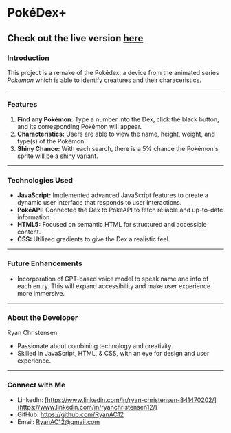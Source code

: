 # PokéDex+

Check out the live version [here](https://ryanac12.github.io/PokeDexPlus/)
---

### Introduction
This project is a remake of the Pokédex, a device from the animated series _Pokemon_ which is able to identify creatures and their characeristics.

---

### Features
1. **Find any Pokémon:** Type a number into the Dex, click the black button, and its corresponding Pokémon will appear.
2. **Characteristics:** Users are able to view the name, height, weight, and type(s) of the Pokémon.
3. **Shiny Chance:** With each search, there is a 5% chance the Pokémon's sprite will be a shiny variant.

---

### Technologies Used
- **JavaScript:** Implemented advanced JavaScript features to create a dynamic user interface that responds to user interactions.
- **PokéAPI:** Connected the Dex to PokeAPI to fetch reliable and up-to-date information.
- **HTML5:** Focused on semantic HTML for structured and accessible content.
- **CSS:** Utilized gradients to give the Dex a realistic feel.

---

### Future Enhancements
- Incorporation of GPT-based voice model to speak name and info of each entry. This will expand accessibility and make user experience more immersive.

---

### About the Developer
Ryan Christensen
- Passionate about combining technology and creativity.
- Skilled in JavaScript, HTML, & CSS, with an eye for design and user experience.

---

### Connect with Me
- LinkedIn: [https://www.linkedin.com/in/ryan-christensen-841470202/](https://www.linkedin.com/in/ryanchristensen12/)
- GitHub: https://github.com/RyanAC12
- Email: RyanAC12@gmail.com
